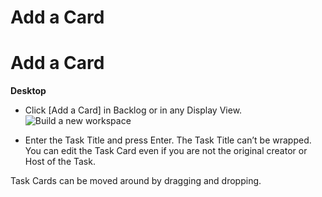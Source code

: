 # Add a Card

Add a Card
==========



**Desktop** 

* Click [Add a Card] in Backlog or in any Display View. ![Build a new workspace](https://files.swit.io/help_image/FB_MT1_Add.png) 


* Enter the Task Title and press Enter.
  The Task Title can’t be wrapped. You can edit the Task Card even if you are not the original creator or Host of the Task.

 Task Cards can be moved around by dragging and dropping.

 
